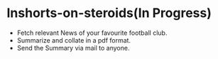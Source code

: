 # Inshorts-on-steroids(In Progress)
- Fetch relevant News of your favourite football club.
- Summarize and collate in a pdf format. 
- Send the Summary via mail to anyone.


<img class="auto-size__target postpone-load--fade-in widge-figure__image" data-src="https://e1.365dm.com/18/06/768x432/skysports-liverpool-fixtures_4325753.jpg?20180601143103" alt="" itemprop="image" src="https://e1.365dm.com/18/06/768x432/skysports-liverpool-fixtures_4325753.jpg?20180601143103">
